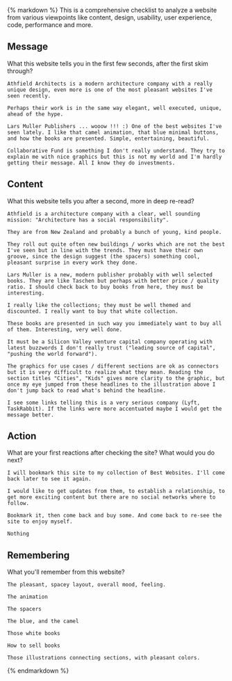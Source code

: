 {% markdown %}
  This is a comprehensive checklist to analyze a website from various viewpoints like content, design, usability, user experience, code, performance and more.

  ## Message

  What this website tells you in the first few seconds, after the first skim through?

  ```
  Athfield Architects is a modern architecture company with a really unique design, even more is one of the most pleasant websites I've seen recently.

  Perhaps their work is in the same way elegant, well executed, unique, ahead of the hype.
  ```

  ```
  Lars Muller Publishers ... wooow !!! :) One of the best websites I've seen lately. I like that camel animation, that blue minimal buttons, and how the books are presented. Simple, entertaining, beautiful.
  ```

  ```
  Collaborative Fund is something I don't really understand. They try to explain me with nice graphics but this is not my world and I'm hardly getting their message. All I know they do investments.
  ```

  ## Content

  What this website tells you after a second, more in deep re-read?

  ```
  Athfield is a architecture company with a clear, well sounding mission: "Architecture has a social responsibility".

  They are from New Zealand and probably a bunch of young, kind people.

  They roll out quite often new buildings / works which are not the best I've seen but in line with the trends. They must have their own groove, since the design suggest (the spacers) something cool, pleasant surprise in every work they done.
  ```

  ```
  Lars Muller is a new, modern publisher probably with well selected books. They are like Taschen but perhaps with better price / quality ratio. I should check back to buy books from here, they must be interesting.

  I really like the collections; they must be well themed and discounted. I really want to buy that white collection.

  These books are presented in such way you immediately want to buy all of them. Interesting, very well done.
  ```

  ```
  It must be a Silicon Valley venture capital company operating with latest buzzwords I don't really trust ("leading source of capital", "pushing the world forward").

  The graphics for use cases / different sections are ok as connectors but it is very difficult to realize what they mean. Reading the section titles "Cities", "Kids" gives more clarity to the graphic, but once my eye jumped from these headlines to the illustration above I don't jump back to read what's behind the headline.

  I see some links telling this is a very serious company (Lyft, TaskRabbit). If the links were more accentuated maybe I would get the message better.
  ```


  ## Action

  What are your first reactions after checking the site? What would you do next?

  ```
  I will bookmark this site to my collection of Best Websites. I'll come back later to see it again.

  I would like to get updates from them, to establish a relationship, to get more exciting content but there are no social networks where to follow.
  ```

  ```
  Bookmark it, then come back and buy some. And come back to re-see the site to enjoy myself.
  ```

  ```
  Nothing
  ```


  ## Remembering

  What you'll remember from this website?

  ```
  The pleasant, spacey layout, overall mood, feeling.

  The animation

  The spacers
  ```

  ```
  The blue, and the camel

  Those white books

  How to sell books
  ```

  ```
  Those illustrations connecting sections, with pleasant colors.
  ```


{% endmarkdown %}
